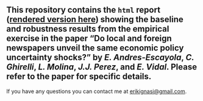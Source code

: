 This repository contains the `html` report ([rendered version here](https://htmlpreview.github.io/?https://github.com/eiae/EPU_prox/blob/main/EPU_prox_latam.html)) showing the baseline and robustness results from the empirical exercise in the paper **“Do local and foreign newspapers unveil the same economic policy uncertainty shocks?”** by *E. Andres-Escayola*, *C. Ghirelli*, *L. Molina*, *J.J. Perez*, and *E. Vidal*. Please refer to the paper for specific details.
---

If you have any questions you can contact me at [erikignasi@gmail.com](mailto:erikignasi@gmail.com).

